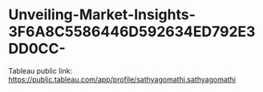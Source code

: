 # Unveiling-Market-Insights-3F6A8C5586446D592634ED792E3DD0CC-
Tableau public link: https://public.tableau.com/app/profile/sathyagomathi.sathyagomathi
